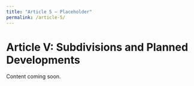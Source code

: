 ```yaml
---
title: "Article 5 – Placeholder"
permalink: /article-5/
---
```


# Article V: Subdivisions and Planned Developments

Content coming soon.
